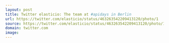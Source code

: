 ```yaml
---
layout: post
title: Twitter elasticio: The team at #apidays in Berlin 
url: https://twitter.com/elasticio/status/463263542209413120/photo/1
source: https://twitter.com/elasticio/status/463263542209413120/photo/1
domain: twitter.com
image: 
---
```


